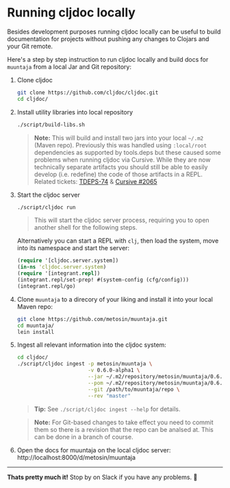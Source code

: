 # Running cljdoc locally

Besides development purposes running cljdoc locally can be useful to
build documentation for projects without pushing any changes to
Clojars and your Git remote.

Here's a step by step instruction to run cljdoc locally and build docs
for `muuntaja` from a local Jar and Git repository:

1. Clone cljdoc

   ```sh
   git clone https://github.com/cljdoc/cljdoc.git
   cd cljdoc/
   ```

1. Install utility libraries into local repository

    ```sh
    ./script/build-libs.sh
    ```

    > **Note:** This will build and install two jars into your local `~/.m2` (Maven repo). Previously
    > this was handled using `:local/root` dependencies as supported by tools.deps but these caused
    > some problems when running cljdoc via Cursive. While they are now technically separate artifacts
    > you should still be able to easily develop (i.e. redefine) the code of those artifacts in a REPL.
    >  Related tickets: [TDEPS-74](https://dev.clojure.org/jira/browse/TDEPS-74) & [Cursive #2065](https://github.com/cursive-ide/cursive/issues/2065)

1. Start the cljdoc server

    ```sh
    ./script/cljdoc run
    ```

    > This will start the cljdoc server process, requiring you to open another shell for the following steps.

    Alternatively you can start a REPL with `clj`,
    then load the system, move into its namespace and start the server:

    ```clj
    (require '[cljdoc.server.system])
    (in-ns 'cljdoc.server.system)
    (require '[integrant.repl])
    (integrant.repl/set-prep! #(system-config (cfg/config)))
    (integrant.repl/go)
    ```

1. Clone `muuntaja` to a direcory of your liking and install it into your local Maven repo:

    ```sh
    git clone https://github.com/metosin/muuntaja.git
    cd muuntaja/
    lein install
    ```

1. Ingest all relevant information into the cljdoc system:

    ```sh
    cd cljdoc/
    ./script/cljdoc ingest -p metosin/muuntaja \
                           -v 0.6.0-alpha1 \
                           --jar ~/.m2/repository/metosin/muuntaja/0.6.0-alpha1/muuntaja-0.6.0-alpha1.jar \
                           --pom ~/.m2/repository/metosin/muuntaja/0.6.0-alpha1/muuntaja-0.6.0-alpha1.pom \
                           --git /path/to/muuntaja/repo \
                           --rev "master"
    ```

    > **Tip:** See `./script/cljdoc ingest --help` for details.

    > **Note:** For Git-based changes to take effect you need to
    > commit them so there is a revision that the repo can be analsed
    > at. This can be done in a branch of course.

1. Open the docs for muuntaja on the local cljdoc server: http://localhost:8000/d/metosin/muuntaja

---

**Thats pretty much it!** Stop by on Slack if you have any problems. :wave:
